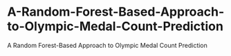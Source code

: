 # A-Random-Forest-Based-Approach-to-Olympic-Medal-Count-Prediction
A Random Forest-Based Approach to Olympic Medal Count Prediction
